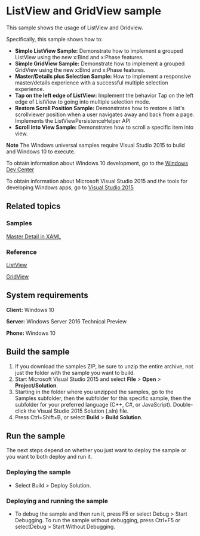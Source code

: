 <!---
  category: ControlsLayoutAndText
  samplefwlink: http://go.microsoft.com/fwlink/p/?LinkId=619900
--->

# ListView and GridView sample

This sample shows the usage of ListView and Gridview. 

Specifically, this sample shows how to:

- **Simple ListView Sample:** Demonstrate how to implement a grouped ListView using the new x:Bind and x:Phase features.  
- **Simple GridView Sample:** Demonstrate how to implement a grouped GridView using the new x:Bind and x:Phase features.
- **Master/Details plus Selection Sample:** How to implement a responsive master/details experience with a successful multiple selection experience.
- **Tap on the left edge of ListView:** Implement the behavior Tap on the left edge of ListView to going into multiple selection mode. 
- **Restore Scroll Position Sample:** Demonstrates how to restore a list's scrollviewer position when a user navigates away and back from a page. Implements the ListViewPersistenceHelper API
- **Scroll into View Sample:** Demonstrates how to scroll a specific item into view.

**Note** The Windows universal samples require Visual Studio 2015 to build and Windows 10 to execute.
 
To obtain information about Windows 10 development, go to the [Windows Dev Center](https://dev.windows.com)

To obtain information about Microsoft Visual Studio 2015 and the tools for developing Windows apps, go to [Visual Studio 2015](http://go.microsoft.com/fwlink/?LinkID=532422)

## Related topics

### Samples

[Master Detail in XAML](/Samples/XamlMasterDetail)

### Reference

<!-- Add links to related API -->

[ListView](https://msdn.microsoft.com/en-us/library/windows/apps/windows.ui.xaml.controls.listview.aspx)

[GridView](https://msdn.microsoft.com/en-us/library/windows/apps/windows.ui.xaml.controls.gridview.aspx)

## System requirements

**Client:** Windows 10

**Server:** Windows Server 2016 Technical Preview

**Phone:**  Windows 10

## Build the sample

1. If you download the samples ZIP, be sure to unzip the entire archive, not just the folder with the sample you want to build. 
2. Start Microsoft Visual Studio 2015 and select **File** \> **Open** \> **Project/Solution**.
3. Starting in the folder where you unzipped the samples, go to the Samples subfolder, then the subfolder for this specific sample, then the subfolder for your preferred language (C++, C#, or JavaScript). Double-click the Visual Studio 2015 Solution (.sln) file.
4. Press Ctrl+Shift+B, or select **Build** \> **Build Solution**.

## Run the sample

The next steps depend on whether you just want to deploy the sample or you want to both deploy and run it.

### Deploying the sample

- Select Build > Deploy Solution. 

### Deploying and running the sample

- To debug the sample and then run it, press F5 or select Debug >  Start Debugging. To run the sample without debugging, press Ctrl+F5 or selectDebug > Start Without Debugging. 
